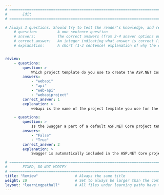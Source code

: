 ```yaml
---
# ================================================================================
#       Edit
# ================================================================================

# Always 3 questions. Should try to test the reader's knowledge, and reinforce the key points you want them to remember.
    # question:         A one sentence question
    # answers:          The correct answers (from 2-4 answer options only). Should be surrounded by quotes.
    # correct_answer:   An integer indicating what answer is correct (index starts from 0)
    # explanation:      A short (1-3 sentence) explanation of why the correct answer is correct. Can add additional context if desired


review:
    - questions:
        question: >
            Which project template do you use to create the ASP.NET Core Web API project?
        answers:
            - "webapi"
            - "api"
            - "web-api"
            - "webapiproject"
        correct_answer: 1               
        explanation: >
            webapi is the name of the project template you use for the ASP.NET Core Web API projects.

    - questions:
        question: >
            Is the Swagger a part of a default ASP.NET Core project template?
        answers:
            - "False"
            - "True"
        correct_answer: 2                     
        explanation: >
            Swagger is automatically included in the ASP.NET Core project (starting from version 6)

# ================================================================================
#       FIXED, DO NOT MODIFY
# ================================================================================
title: "Review"                 # Always the same title
weight: 20                      # Set to always be larger than the content in this path
layout: "learningpathall"       # All files under learning paths have this same wrapper
---
```

